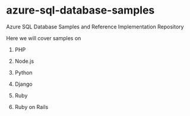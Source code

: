 # azure-sql-database-samples
Azure SQL Database Samples and Reference Implementation Repository

Here we will cover samples on 

1. PHP

2. Node.js

4. Python

5. Django

6. Ruby

7. Ruby on Rails
